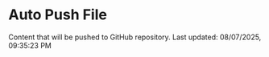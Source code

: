# Auto Push File

Content that will be pushed to GitHub repository.
Last updated: 08/07/2025, 09:35:23 PM